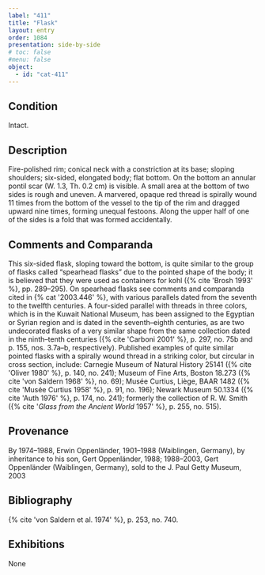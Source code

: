 ```yaml
---
label: "411"
title: "Flask"
layout: entry
order: 1084
presentation: side-by-side
# toc: false
#menu: false 
object:
  - id: "cat-411"
---
```


## Condition

Intact.

## Description

Fire-polished rim; conical neck with a constriction at its base; sloping shoulders; six-sided, elongated body; flat bottom. On the bottom an annular pontil scar (W. 1.3, Th. 0.2 cm) is visible. A small area at the bottom of two sides is rough and uneven. A marvered, opaque red thread is spirally wound 11 times from the bottom of the vessel to the tip of the rim and dragged upward nine times, forming unequal festoons. Along the upper half of one of the sides is a fold that was formed accidentally.

## Comments and Comparanda

This six-sided flask, sloping toward the bottom, is quite similar to the group of flasks called “spearhead flasks” due to the pointed shape of the body; it is believed that they were used as containers for kohl ({% cite 'Brosh 1993' %}, pp. 289–295). On spearhead flasks see comments and comparanda cited in {% cat '2003.446' %}, with various parallels dated from the seventh to the twelfth centuries. A four-sided parallel with threads in three colors, which is in the Kuwait National Museum, has been assigned to the Egyptian or Syrian region and is dated in the seventh–eighth centuries, as are two undecorated flasks of a very similar shape from the same collection dated in the ninth–tenth centuries ({% cite 'Carboni 2001' %}, p. 297, no. 75b and p. 155, nos. 3.7a–b, respectively). Published examples of quite similar pointed flasks with a spirally wound thread in a striking color, but circular in cross section, include: Carnegie Museum of Natural History 25141 ({% cite 'Oliver 1980' %}, p. 140, no. 241); Museum of Fine Arts, Boston 18.273 ({% cite 'von Saldern 1968' %}, no. 69); Musée Curtius, Liège, BAAR 1482 ({% cite 'Musée Curtius 1958' %}, p. 91, no. 196); Newark Museum 50.1334 ({% cite 'Auth 1976' %}, p. 174, no. 241); formerly the collection of R. W. Smith ({% cite '*Glass from the Ancient World* 1957' %}, p. 255, no. 515).

## Provenance

By 1974–1988, Erwin Oppenländer, 1901–1988 (Waiblingen, Germany), by inheritance to his son, Gert Oppenländer, 1988; 1988–2003, Gert Oppenländer (Waiblingen, Germany), sold to the J. Paul Getty Museum, 2003

## Bibliography

{% cite 'von Saldern et al. 1974' %}, p. 253, no. 740.

## Exhibitions

None